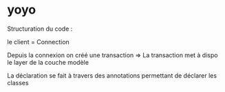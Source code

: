 # yoyo

Structuration du code :

le client = Connection

Depuis la connexion on créé une transaction
=> La transaction met à dispo le layer de la couche modèle

La déclaration se fait à travers des annotations permettant de déclarer les classes



